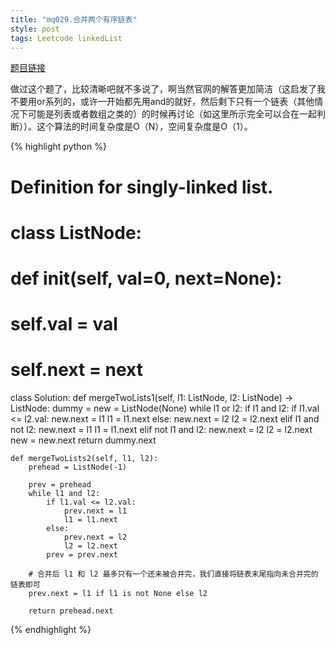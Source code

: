 ```yaml
---
title: "mq029.合并两个有序链表"
style: post
tags: Leetcode linkedList
---
```


[题目链接](https://leetcode-cn.com/problems/merge-two-sorted-lists/)

做过这个题了，比较清晰吧就不多说了，啊当然官网的解答更加简洁（这启发了我不要用or系列的，或许一开始都先用and的就好，然后剩下只有一个链表（其他情况下可能是列表或者数组之类的）的时候再讨论（如这里所示完全可以合在一起判断））。这个算法的时间复杂度是O（N），空间复杂度是O（1）。

{% highlight python %}

# Definition for singly-linked list.
# class ListNode:
#     def __init__(self, val=0, next=None):
#         self.val = val
#         self.next = next
class Solution:
    def mergeTwoLists1(self, l1: ListNode, l2: ListNode) -> ListNode:
        dummy = new = ListNode(None)
        while l1 or l2:
            if l1 and l2:
                if l1.val <= l2.val:
                    new.next = l1
                    l1 = l1.next
                else:
                    new.next = l2
                    l2 = l2.next
            elif l1 and not l2:
                new.next = l1
                l1 = l1.next
            elif not l1 and l2:
                new.next = l2
                l2 = l2.next
            new = new.next
        return dummy.next

    def mergeTwoLists2(self, l1, l2):
        prehead = ListNode(-1)

        prev = prehead
        while l1 and l2:
            if l1.val <= l2.val:
                prev.next = l1
                l1 = l1.next
            else:
                prev.next = l2
                l2 = l2.next            
            prev = prev.next

        # 合并后 l1 和 l2 最多只有一个还未被合并完，我们直接将链表末尾指向未合并完的链表即可
        prev.next = l1 if l1 is not None else l2

        return prehead.next

{% endhighlight %}

